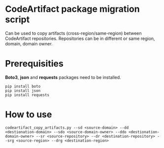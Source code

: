 # CodeArtifact package migration script

Can be used to copy artifacts (cross-region/same-region) between CodeArtifact repositories.
Repositories can be in different or same region, domain, domain owner.

# Prerequisities

**Boto3**, **json** and **requests** packages need to be installed.  
   
`pip install boto`  
`pip install json`  
`pip install requests`  

# How to use

`codeartifact_copy_artifacts.py --sd <source-domain> --dd <destionation-domain> --sdo <source-domain-owner> --ddo <destionation-domain-owner> --sr <source-repository> --dr <destination-repository> --srg <source-region> --drg <destination-region>`
